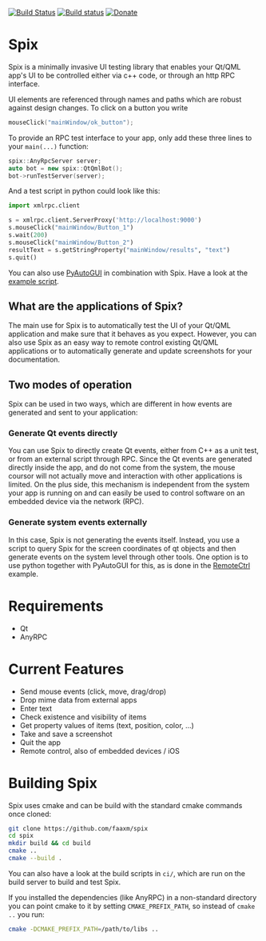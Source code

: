 [![Build Status](https://www.travis-ci.org/faaxm/spix.svg?branch=master)](https://www.travis-ci.org/faaxm/spix)
[![Build status](https://ci.appveyor.com/api/projects/status/9f5m2ya9uu9ddxnp?svg=true)](https://ci.appveyor.com/project/faaxm/spix)
[![Donate](https://img.shields.io/badge/donate-paypal-blue.svg)](https://www.paypal.me/faaxm)

# Spix
Spix is a minimally invasive UI testing library that enables your
Qt/QML app's UI to be controlled either via c++ code, or through an http RPC
interface.

UI elements are referenced through names and paths which are robust against
design changes. To click on a button you write
```cpp
mouseClick("mainWindow/ok_button");
```

To provide an RPC test interface to your app,
only add these three lines to your `main(...)` function:
```cpp
spix::AnyRpcServer server;
auto bot = new spix::QtQmlBot();
bot->runTestServer(server);
```

And a test script in python could look like this:
```python
import xmlrpc.client

s = xmlrpc.client.ServerProxy('http://localhost:9000')
s.mouseClick("mainWindow/Button_1")
s.wait(200)
s.mouseClick("mainWindow/Button_2")
resultText = s.getStringProperty("mainWindow/results", "text")
s.quit()
```

You can also use [PyAutoGUI](https://pyautogui.readthedocs.io) in combination with
Spix. Have a look at the [example script](examples/RemoteCtrl/script/autogui.py).

## What are the applications of Spix?
The main use for Spix is to automatically test the UI of your Qt/QML application
and make sure that it behaves as you expect. However, you can also use Spix as
an easy way to remote control existing Qt/QML applications or to automatically
generate and update screenshots for your documentation.

## Two modes of operation
Spix can be used in two ways, which are different in how events are generated and sent
to your application:

### Generate Qt events directly
You can use Spix to directly create Qt events, either from C++ as a unit test, or from
an external script through RPC. Since the Qt events are generated directly inside the
app, and do not come from the system, the mouse coursor will not actually move and interaction
with other applications is limited. On the plus side, this mechanism is independent from
the system your app is running on and can easily be used to control software on an embedded
device via the network (RPC).

### Generate system events externally
In this case, Spix is not generating the events itself. Instead, you use a script to query
Spix for the screen coordinates of qt objects and then generate events on the system level
through other tools. One option is to use python together with PyAutoGUI for this, as is
done in the [RemoteCtrl](examples/RemoteCtrl) example.

# Requirements
* Qt
* AnyRPC

# Current Features
* Send mouse events (click, move, drag/drop)
* Drop mime data from external apps
* Enter text
* Check existence and visibility of items
* Get property values of items (text, position, color, ...)
* Take and save a screenshot
* Quit the app
* Remote control, also of embedded devices / iOS

# Building Spix
Spix uses cmake and can be build with the standard cmake commands once cloned:
```sh
git clone https://github.com/faaxm/spix
cd spix
mkdir build && cd build
cmake ..
cmake --build .
```
You can also have a look at the build scripts in `ci/`, which are run on the
build server to build and test Spix.

If you installed the dependencies (like AnyRPC) in a non-standard directory
you can point cmake to it by setting `CMAKE_PREFIX_PATH`, so
instead of `cmake ..` you run:
```sh
cmake -DCMAKE_PREFIX_PATH=/path/to/libs ..
```
